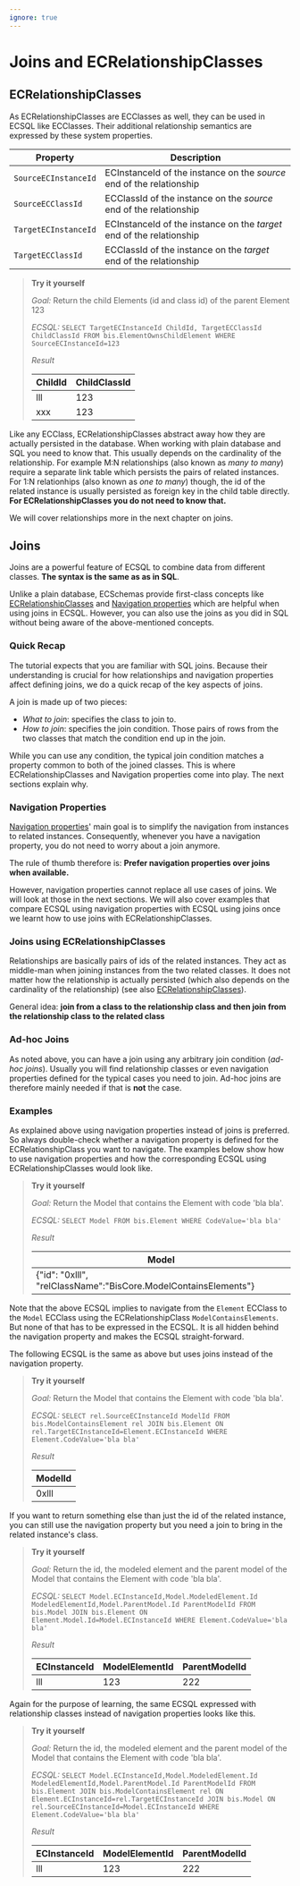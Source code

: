 ```yaml
---
ignore: true
---
```

# Joins and ECRelationshipClasses

## ECRelationshipClasses

As ECRelationshipClasses are ECClasses as well, they can be used in ECSQL like ECClasses. Their additional relationship semantics are expressed by these system properties.

Property | Description
--- | ---
`SourceECInstanceId` | ECInstanceId of the instance on the *source* end of the relationship
`SourceECClassId` | ECClassId of the instance on the *source* end of the relationship
`TargetECInstanceId` | ECInstanceId of the instance on the *target* end of the relationship
`TargetECClassId` | ECClassId of the instance on the *target* end of the relationship

> **Try it yourself**
>
> *Goal:* Return the child Elements (id and class id) of the parent Element 123
>
> *ECSQL:* `SELECT TargetECInstanceId ChildId, TargetECClassId ChildClassId FROM bis.ElementOwnsChildElement WHERE SourceECInstanceId=123`
>
> *Result*
>
> ChildId | ChildClassId
> -- | --
> lll | 123
> xxx | 123

Like any ECClass, ECRelationshipClasses abstract away how they are actually persisted in the database. When working with plain database and SQL you need to know that. This usually depends on the cardinality of the relationship. For example M:N relationships (also known as *many to many*) require a separate link table which persists the pairs of related instances. For 1:N relationhips (also known as *one to many*) though, the id of the related instance is usually persisted as foreign key in the child table directly. **For ECRelationshipClasses you do not need to know that.**

We will cover relationships more in the next chapter on joins.

## Joins

Joins are a powerful feature of ECSQL to combine data from different classes. **The syntax is the same as as in SQL**.

Unlike a plain database, ECSchemas provide first-class concepts like [ECRelationshipClasses](#ecrelationshipclasses) and [Navigation properties](.\ECSQLDataTypes.md#navigation-properties) which are helpful when using joins in ECSQL. However, you can also use the joins as you did in SQL without being aware of the above-mentioned concepts.

### Quick Recap

The tutorial expects that you are familiar with SQL joins. Because their understanding is crucial for how relationships and navigation properties affect defining joins, we do a quick recap of the key aspects of joins.

A join is made up of two pieces:

- *What to join*: specifies the class to join to.
- *How to join*: specifies the join condition. Those pairs of rows from the two classes that match the condition end up in the join.

While you can use any condition, the typical join condition matches a property common to both of the joined classes. This is where ECRelationshipClasses and Navigation properties come into play. The next sections explain why.

### Navigation Properties

[Navigation properties](./ECSQLDataTypes.md#navigation-properties)' main goal is to simplify the navigation from instances to related instances. Consequently, whenever you have a navigation property, you do not need to worry about a join anymore.

The rule of thumb therefore is: **Prefer navigation properties over joins when available.**

However, navigation properties cannot replace all use cases of joins. We will look at those in the next sections.
We will also cover examples that compare ECSQL using navigation properties with ECSQL using joins once we learnt how to use joins with ECRelationshipClasses.

### Joins using ECRelationshipClasses

Relationships are basically pairs of ids of the related instances. They act as middle-man when joining instances from the two related classes. It does not matter how the relationship is actually persisted (which also depends on the cardinality of the relationship) (see also [ECRelationshipClasses](#ecrelationshipclasses)).

General idea: **join from a class to the relationship class and then join from the relationship class to the related class**

### Ad-hoc Joins

As noted above, you can have a join using any arbitrary join condition (*ad-hoc joins*). Usually you will find relationship classes or even navigation properties defined for the typical cases you need to join. Ad-hoc joins are therefore mainly needed if that is **not** the case.

### Examples

As explained above using navigation properties instead of joins is preferred. So always double-check whether a navigation property is defined for the ECRelationshipClass you want to navigate. The examples below show how to use navigation properties and how the corresponding ECSQL using ECRelationshipClasses would look like.

> **Try it yourself**
>
> *Goal:* Return the Model that contains the Element with code 'bla bla'.
>
> *ECSQL:* `SELECT Model FROM bis.Element WHERE CodeValue='bla bla'`
>
> *Result*
>
> Model |
> -- |
> {"id": "0xlll", "relClassName":"BisCore.ModelContainsElements"} |

Note that the above ECSQL implies to navigate from the `Element` ECClass to the `Model` ECClass using the ECRelationshipClass `ModelContainsElements`. But none of that has to be expressed in the ECSQL. It is all hidden behind the navigation property and makes the ECSQL straight-forward.

The following ECSQL is the same as above but uses joins instead of the navigation property.

> **Try it yourself**
>
> *Goal:* Return the Model that contains the Element with code 'bla bla'.
>
> *ECSQL:* `SELECT rel.SourceECInstanceId ModelId FROM bis.ModelContainsElement rel JOIN bis.Element ON rel.TargetECInstanceId=Element.ECInstanceId WHERE Element.CodeValue='bla bla'`
>
> *Result*
>
> ModelId |
> -- |
> 0xlll |

If you want to return something else than just the id of the related instance, you can still use the navigation property but you need a join to bring in the related instance's class.

> **Try it yourself**
>
> *Goal:* Return the id, the modeled element and the parent model of the Model that contains the Element with code 'bla bla'.
>
> *ECSQL:* `SELECT Model.ECInstanceId,Model.ModeledElement.Id ModeledElementId,Model.ParentModel.Id ParentModelId FROM bis.Model JOIN bis.Element ON Element.Model.Id=Model.ECInstanceId WHERE Element.CodeValue='bla bla'`
>
> *Result*
>
> ECInstanceId | ModelElementId | ParentModelId
> -- | -- | --
> lll | 123 | 222

Again for the purpose of learning, the same ECSQL expressed with relationship classes instead of navigation properties looks like this.

> **Try it yourself**
>
> *Goal:* Return the id, the modeled element and the parent model of the Model that contains the Element with code 'bla bla'.
>
> *ECSQL:* `SELECT Model.ECInstanceId,Model.ModeledElement.Id ModeledElementId,Model.ParentModel.Id ParentModelId FROM bis.Element JOIN bis.ModelContainsElement rel ON Element.ECInstanceId=rel.TargetECInstanceId JOIN bis.Model ON rel.SourceECInstanceId=Model.ECInstanceId WHERE Element.CodeValue='bla bla'`
>
> *Result*
>
> ECInstanceId | ModelElementId | ParentModelId
> -- | -- | --
> lll | 123 | 222
